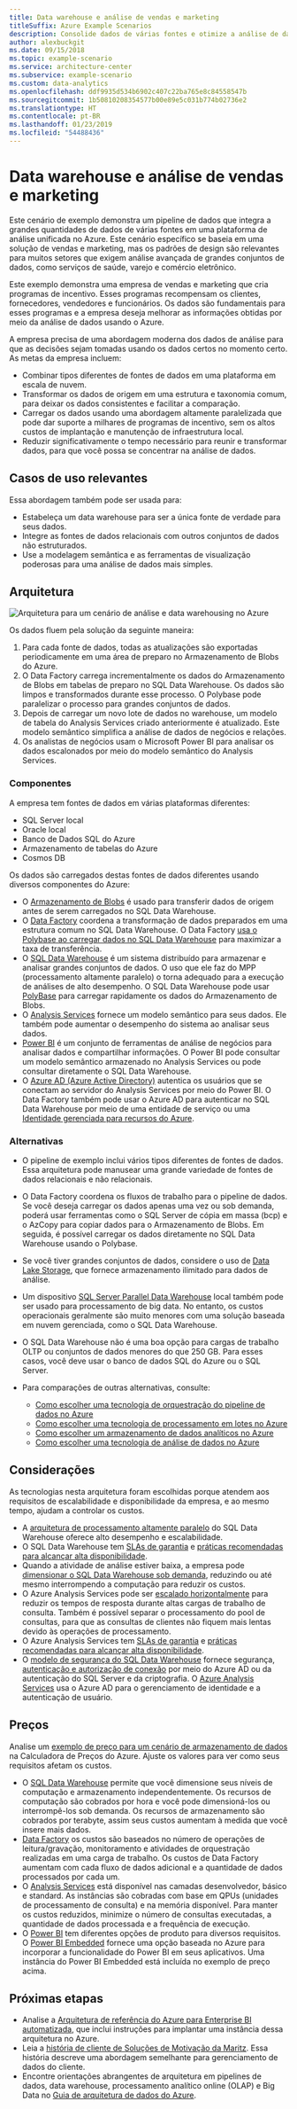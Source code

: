 ```yaml
---
title: Data warehouse e análise de vendas e marketing
titleSuffix: Azure Example Scenarios
description: Consolide dados de várias fontes e otimize a análise de dados.
author: alexbuckgit
ms.date: 09/15/2018
ms.topic: example-scenario
ms.service: architecture-center
ms.subservice: example-scenario
ms.custom: data-analytics
ms.openlocfilehash: ddf9935d534b6902c407c22ba765e8c84558547b
ms.sourcegitcommit: 1b50810208354577b00e89e5c031b774b02736e2
ms.translationtype: HT
ms.contentlocale: pt-BR
ms.lasthandoff: 01/23/2019
ms.locfileid: "54488436"
---
```

# <a name="data-warehousing-and-analytics-for-sales-and-marketing"></a>Data warehouse e análise de vendas e marketing

Este cenário de exemplo demonstra um pipeline de dados que integra a grandes quantidades de dados de várias fontes em uma plataforma de análise unificada no Azure. Este cenário específico se baseia em uma solução de vendas e marketing, mas os padrões de design são relevantes para muitos setores que exigem análise avançada de grandes conjuntos de dados, como serviços de saúde, varejo e comércio eletrônico.

Este exemplo demonstra uma empresa de vendas e marketing que cria programas de incentivo. Esses programas recompensam os clientes, fornecedores, vendedores e funcionários. Os dados são fundamentais para esses programas e a empresa deseja melhorar as informações obtidas por meio da análise de dados usando o Azure.

A empresa precisa de uma abordagem moderna dos dados de análise para que as decisões sejam tomadas usando os dados certos no momento certo. As metas da empresa incluem:

- Combinar tipos diferentes de fontes de dados em uma plataforma em escala de nuvem.
- Transformar os dados de origem em uma estrutura e taxonomia comum, para deixar os dados consistentes e facilitar a comparação.
- Carregar os dados usando uma abordagem altamente paralelizada que pode dar suporte a milhares de programas de incentivo, sem os altos custos de implantação e manutenção de infraestrutura local.
- Reduzir significativamente o tempo necessário para reunir e transformar dados, para que você possa se concentrar na análise de dados.

## <a name="relevant-use-cases"></a>Casos de uso relevantes

Essa abordagem também pode ser usada para:

- Estabeleça um data warehouse para ser a única fonte de verdade para seus dados.
- Integre as fontes de dados relacionais com outros conjuntos de dados não estruturados.
- Use a modelagem semântica e as ferramentas de visualização poderosas para uma análise de dados mais simples.

## <a name="architecture"></a>Arquitetura

![Arquitetura para um cenário de análise e data warehousing no Azure][architecture]

Os dados fluem pela solução da seguinte maneira:

1. Para cada fonte de dados, todas as atualizações são exportadas periodicamente em uma área de preparo no Armazenamento de Blobs do Azure.
2. O Data Factory carrega incrementalmente os dados do Armazenamento de Blobs em tabelas de preparo no SQL Data Warehouse. Os dados são limpos e transformados durante esse processo. O Polybase pode paralelizar o processo para grandes conjuntos de dados.
3. Depois de carregar um novo lote de dados no warehouse, um modelo de tabela do Analysis Services criado anteriormente é atualizado. Este modelo semântico simplifica a análise de dados de negócios e relações.
4. Os analistas de negócios usam o Microsoft Power BI para analisar os dados escalonados por meio do modelo semântico do Analysis Services.

### <a name="components"></a>Componentes

A empresa tem fontes de dados em várias plataformas diferentes:

- SQL Server local
- Oracle local
- Banco de Dados SQL do Azure
- Armazenamento de tabelas do Azure
- Cosmos DB

Os dados são carregados destas fontes de dados diferentes usando diversos componentes do Azure:

- O [Armazenamento de Blobs](/azure/storage/blobs/storage-blobs-introduction) é usado para transferir dados de origem antes de serem carregados no SQL Data Warehouse.
- O [Data Factory](/azure/data-factory) coordena a transformação de dados preparados em uma estrutura comum no SQL Data Warehouse. O Data Factory [usa o Polybase ao carregar dados no SQL Data Warehouse](/azure/data-factory/connector-azure-sql-data-warehouse#use-polybase-to-load-data-into-azure-sql-data-warehouse) para maximizar a taxa de transferência.
- O [SQL Data Warehouse](/azure/sql-data-warehouse/sql-data-warehouse-overview-what-is) é um sistema distribuído para armazenar e analisar grandes conjuntos de dados. O uso que ele faz do MPP (processamento altamente paralelo) o torna adequado para a execução de análises de alto desempenho. O SQL Data Warehouse pode usar [PolyBase](/sql/relational-databases/polybase/polybase-guide) para carregar rapidamente os dados do Armazenamento de Blobs.
- O [Analysis Services](/azure/analysis-services) fornece um modelo semântico para seus dados. Ele também pode aumentar o desempenho do sistema ao analisar seus dados.
- [Power BI](/power-bi) é um conjunto de ferramentas de análise de negócios para analisar dados e compartilhar informações. O Power BI pode consultar um modelo semântico armazenado no Analysis Services ou pode consultar diretamente o SQL Data Warehouse.
- O [Azure AD (Azure Active Directory)](/azure/active-directory) autentica os usuários que se conectam ao servidor do Analysis Services por meio do Power BI. O Data Factory também pode usar o Azure AD para autenticar no SQL Data Warehouse por meio de uma entidade de serviço ou uma [Identidade gerenciada para recursos do Azure](/azure/active-directory/managed-identities-azure-resources/overview).

### <a name="alternatives"></a>Alternativas

- O pipeline de exemplo inclui vários tipos diferentes de fontes de dados. Essa arquitetura pode manusear uma grande variedade de fontes de dados relacionais e não relacionais.
- O Data Factory coordena os fluxos de trabalho para o pipeline de dados. Se você deseja carregar os dados apenas uma vez ou sob demanda, poderá usar ferramentas como o SQL Server de cópia em massa (bcp) e o AzCopy para copiar dados para o Armazenamento de Blobs. Em seguida, é possível carregar os dados diretamente no SQL Data Warehouse usando o Polybase.
- Se você tiver grandes conjuntos de dados, considere o uso de [Data Lake Storage](/azure/storage/data-lake-storage/introduction), que fornece armazenamento ilimitado para dados de análise.
- Um dispositivo [SQL Server Parallel Data Warehouse](/sql/analytics-platform-system) local também pode ser usado para processamento de big data. No entanto, os custos operacionais geralmente são muito menores com uma solução baseada em nuvem gerenciada, como o SQL Data Warehouse.
- O SQL Data Warehouse não é uma boa opção para cargas de trabalho OLTP ou conjuntos de dados menores do que 250 GB. Para esses casos, você deve usar o banco de dados SQL do Azure ou o SQL Server.
- Para comparações de outras alternativas, consulte:

  - [Como escolher uma tecnologia de orquestração do pipeline de dados no Azure](/azure/architecture/data-guide/technology-choices/pipeline-orchestration-data-movement)
  - [Como escolher uma tecnologia de processamento em lotes no Azure](/azure/architecture/data-guide/technology-choices/batch-processing)
  - [Como escolher um armazenamento de dados analíticos no Azure](/azure/architecture/data-guide/technology-choices/analytical-data-stores)
  - [Como escolher uma tecnologia de análise de dados no Azure](/azure/architecture/data-guide/technology-choices/analysis-visualizations-reporting)

## <a name="considerations"></a>Considerações

As tecnologias nesta arquitetura foram escolhidas porque atendem aos requisitos de escalabilidade e disponibilidade da empresa, e ao mesmo tempo, ajudam a controlar os custos.

- A [arquitetura de processamento altamente paralelo](/azure/sql-data-warehouse/massively-parallel-processing-mpp-architecture) do SQL Data Warehouse oferece alto desempenho e escalabilidade.
- O SQL Data Warehouse tem [SLAs de garantia](https://azure.microsoft.com/support/legal/sla/sql-data-warehouse) e [práticas recomendadas para alcançar alta disponibilidade](/azure/sql-data-warehouse/sql-data-warehouse-best-practices).
- Quando a atividade de análise estiver baixa, a empresa pode [dimensionar o SQL Data Warehouse sob demanda](/azure/sql-data-warehouse/sql-data-warehouse-manage-compute-overview), reduzindo ou até mesmo interrompendo a computação para reduzir os custos.
- O Azure Analysis Services pode ser [escalado horizontalmente](/azure/analysis-services/analysis-services-scale-out) para reduzir os tempos de resposta durante altas cargas de trabalho de consulta. Também é possível separar o processamento do pool de consultas, para que as consultas de clientes não fiquem mais lentas devido às operações de processamento.
- O Azure Analysis Services tem [SLAs de garantia](https://azure.microsoft.com/support/legal/sla/analysis-services) e [práticas recomendadas para alcançar alta disponibilidade](/azure/analysis-services/analysis-services-bcdr).
- O [modelo de segurança do SQL Data Warehouse](/azure/sql-data-warehouse/sql-data-warehouse-overview-manage-security) fornece segurança, [autenticação e autorização de conexão](/azure/sql-data-warehouse/sql-data-warehouse-authentication) por meio do Azure AD ou da autenticação do SQL Server e da criptografia. O [Azure Analysis Services](/azure/analysis-services/analysis-services-manage-users) usa o Azure AD para o gerenciamento de identidade e a autenticação de usuário.

## <a name="pricing"></a>Preços

Analise um [exemplo de preço para um cenário de armazenamento de dados][calculator] na Calculadora de Preços do Azure. Ajuste os valores para ver como seus requisitos afetam os custos.

- O [SQL Data Warehouse](https://azure.microsoft.com/pricing/details/sql-data-warehouse/gen2) permite que você dimensione seus níveis de computação e armazenamento independentemente. Os recursos de computação são cobrados por hora e você pode dimensioná-los ou interrompê-los sob demanda. Os recursos de armazenamento são cobrados por terabyte, assim seus custos aumentam à medida que você insere mais dados.
- [Data Factory](https://azure.microsoft.com/pricing/details/data-factory) os custos são baseados no número de operações de leitura/gravação, monitoramento e atividades de orquestração realizadas em uma carga de trabalho. Os custos de Data Factory aumentam com cada fluxo de dados adicional e a quantidade de dados processados por cada um.
- O [Analysis Services](https://azure.microsoft.com/pricing/details/analysis-services) está disponível nas camadas desenvolvedor, básico e standard. As instâncias são cobradas com base em QPUs (unidades de processamento de consulta) e na memória disponível. Para manter os custos reduzidos, minimize o número de consultas executadas, a quantidade de dados processada e a frequência de execução.
- O [Power BI](https://powerbi.microsoft.com/pricing) tem diferentes opções de produto para diversos requisitos. O [Power BI Embedded](https://azure.microsoft.com/pricing/details/power-bi-embedded) fornece uma opção baseada no Azure para incorporar a funcionalidade do Power BI em seus aplicativos. Uma instância do Power BI Embedded está incluída no exemplo de preço acima.

## <a name="next-steps"></a>Próximas etapas

- Analise a [Arquitetura de referência do Azure para Enterprise BI automatizada](/azure/architecture/reference-architectures/data/enterprise-bi-adf), que inclui instruções para implantar uma instância dessa arquitetura no Azure.
- Leia a [história de cliente de Soluções de Motivação da Maritz][source-document]. Essa história descreve uma abordagem semelhante para gerenciamento de dados do cliente.
- Encontre orientações abrangentes de arquitetura em pipelines de dados, data warehouse, processamento analítico online (OLAP) e Big Data no [Guia de arquitetura de dados do Azure](/azure/architecture/data-guide).

<!-- links -->

[source-document]: https://customers.microsoft.com/story/maritz
[calculator]: https://azure.com/e/b798fb70c53e4dd19fdeacea4db78276
[architecture]: ./media/architecture-data-warehouse.png

